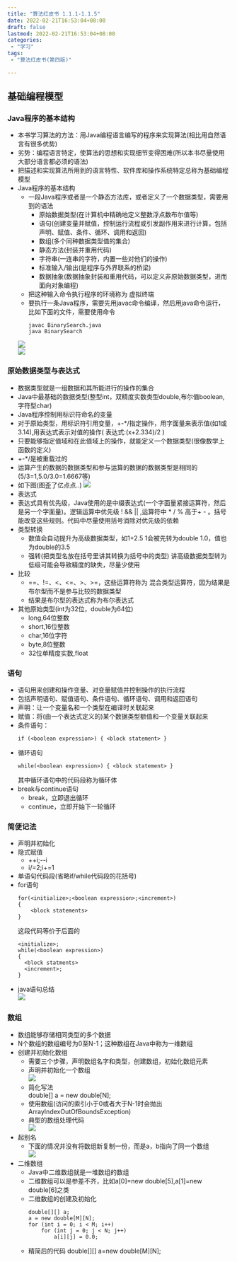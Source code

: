 ```yaml
---
title: "算法红皮书 1.1.1-1.1.5"
date: 2022-02-21T16:53:04+08:00
draft: false
lastmod: 2022-02-21T16:53:04+08:00
categories:
 - "学习"
tags:
 - "算法红皮书(第四版)"

---
```


## 基础编程模型
### Java程序的基本结构
* 本书学习算法的方法：用Java编程语言编写的程序来实现算法(相比用自然语言有很多优势)
* 劣势：编程语言特定，使算法的思想和实现细节变得困难(所以本书尽量使用大部分语言都必须的语法)
* 把描述和实现算法所用到的语言特性、软件库和操作系统特定总称为基础编程模型
* Java程序的基本结构
  * 一段Java程序或者是一个静态方法库，或者定义了一个数据类型，需要用到的语法
    * 原始数据类型(在计算机中精确地定义整数浮点数布尔值等)
    * 语句(创建变量并赋值，控制运行流程或引发副作用来进行计算，包括声明、赋值、条件、循环、调用和返回)
    * 数组(多个同种数据类型值的集合)
    * 静态方法(封装并重用代码)
    * 字符串(一连串的字符，内置一些对他们的操作)
    * 标准输入/输出(是程序与外界联系的桥梁)
    * 数据抽象(数据抽象封装和重用代码，可以定义非原始数据类型，进而面向对象编程)
  * 把这种输入命令执行程序的环境称为 虚拟终端
  * 要执行一条Java程序，需要先用javac命令编译，然后用java命令运行，比如下面的文件，需要使用命令
      ``` 
      javac BinarySearch.java
      java BinarySearch 
      ```  
  ![](./images/1645434867646.png)  
  ![](./images/1645434894479.png)  
  
### 原始数据类型与表达式
* 数据类型就是一组数据和其所能进行的操作的集合
* Java中最基础的数据类型(整型int，双精度实数类型double,布尔值boolean,字符型char)
* Java程序控制用标识符命名的变量
* 对于原始类型，用标识符引用变量，+-*/指定操作，用字面量来表示值(如1或3.14),用表达式表示对值的操作( 表达式:(x+2.334)/2 )
* 只要能够指定值域和在此值域上的操作，就能定义一个数据类型(很像数学上函数的定义)
* +-*/是被重载过的
* 运算产生的数据的数据类型和参与运算的数据的数据类型是相同的(5/3=1,5.0/3.0=1.6667等)
* 如下图(图歪了亿点点..)
![](./images/1645435436655.png)  
* 表达式
 * 表达式具有优先级，Java使用的是中缀表达式(一个字面量紧接运算符，然后是另一个字面量)。逻辑运算中优先级 !  &&  || ,运算符中 * / % 高于+ - 。括号能改变这些规则。代码中尽量使用括号消除对优先级的依赖
 * 类型转换  
   * 数值会自动提升为高级数据类型，如1+2.5 1会被先转为double 1.0，值也为double的3.5
   * 强转(把类型名放在括号里讲其转换为括号中的类型) 讲高级数据类型转为低级可能会导致精度的缺失，尽量少使用
 * 比较
   * ==、!=、<、<=、>、>=，这些运算符称为 混合类型运算符，因为结果是布尔型而不是参与比较的数据类型
   * 结果是布尔型的表达式称为布尔表达式
 * 其他原始类型(int为32位，double为64位)
   * long,64位整数
   * short,16位整数
   * char,16位字符
   * byte,8位整数
   * 32位单精度实数,float
### 语句
* 语句用来创建和操作变量、对变量赋值并控制操作的执行流程
* 包括声明语句、赋值语句、条件语句、循环语句、调用和返回语句
* 声明：让一个变量名和一个类型在编译时关联起来
* 赋值：将(由一个表达式定义的)某个数据类型额值和一个变量关联起来
* 条件语句：
    ``` 
    if (<boolean expression>) { <block statement> }
    ```
* 循环语句
    ``` 
    while(<boolean expression>) { <block statement> }
    ```  
  其中循环语句中的代码段称为循环体
* break与continue语句
  * break，立即退出循环
  * continue，立即开始下一轮循环
### 简便记法
  * 声明并初始化
  * 隐式赋值
    * ++i;--i
    * i/=2;i+=1
  * 单语句代码段(省略if/while代码段的花括号)
  * for语句
    ``` 
    for(<initialize>;<boolean expression>;<increment>)
    {
        <block statements>
    }
    ```  
    这段代码等价于后面的
    ``` 
    <initialize>;
    while(<boolean expression>)
    {
      <block statments>
      <increment>;
    }
    ```
  * java语句总结  
  ![](./images/1645493111378.png)
### 数组
* 数组能够存储相同类型的多个数据
* N个数组的数组编号为0至N-1；这种数组在Java中称为一维数组
* 创建并初始化数组
  * 需要三个步骤，声明数组名字和类型，创建数组，初始化数组元素
  * 声明并初始化一个数组  
  ![](./images/1645493370383.png)
  * 简化写法  
  double[] a = new double[N];
  * 使用数组(访问的索引小于0或者大于N-1时会抛出ArrayIndexOutOfBoundsException)
  * 典型的数组处理代码  
  ![](./images/1645493720043.png)
* 起别名  
  * 下面的情况并没有将数组新复制一份，而是a，b指向了同一个数组  
  ![](./images/1645493897849.png)
* 二维数组
  * Java中二维数组就是一堆数组的数组
  * 二维数组可以是参差不齐，比如a[0]=new double[5],a[1]=new double[6]之类
  * 二维数组的创建及初始化
    ``` 
    double[][] a;
    a = new double[M][N];
    for (int i = 0; i < M; i++)
        for (int j = 0; j < N; j++)
            a[i][j] = 0.0;
    ```
  * 精简后的代码
  double[][] a=new double[M][N];